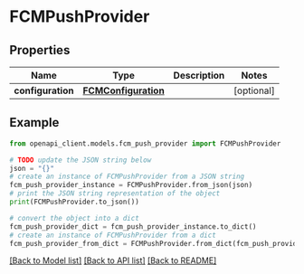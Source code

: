 # FCMPushProvider


## Properties

Name | Type | Description | Notes
------------ | ------------- | ------------- | -------------
**configuration** | [**FCMConfiguration**](FCMConfiguration.md) |  | [optional] 

## Example

```python
from openapi_client.models.fcm_push_provider import FCMPushProvider

# TODO update the JSON string below
json = "{}"
# create an instance of FCMPushProvider from a JSON string
fcm_push_provider_instance = FCMPushProvider.from_json(json)
# print the JSON string representation of the object
print(FCMPushProvider.to_json())

# convert the object into a dict
fcm_push_provider_dict = fcm_push_provider_instance.to_dict()
# create an instance of FCMPushProvider from a dict
fcm_push_provider_from_dict = FCMPushProvider.from_dict(fcm_push_provider_dict)
```
[[Back to Model list]](../README.md#documentation-for-models) [[Back to API list]](../README.md#documentation-for-api-endpoints) [[Back to README]](../README.md)


